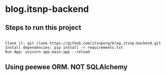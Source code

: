 # blog.itsnp-backend

## Steps to run this project

``` 

Clone it: git clone https://github.com/itsnporg/blog.itsnp-backend.git 
Install dependencies: pip install -r requirements.txt 
Run App: uvicorn app.main:app --reload

```

## Using peewee ORM. NOT SQLAlchemy